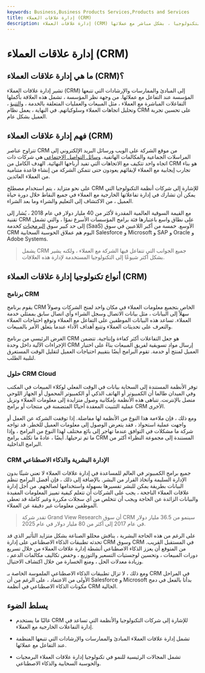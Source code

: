```yaml
---
keywords: Business,Business Products Services,Products and Services
title: إدارة علاقات العملاء (CRM)
description: إدارة علاقات العملاء (CRM) هي إشارة إلى كيفية تفاعل الشركات ، وخاصة شركات التكنولوجيا ، بشكل مباشر مع عملائها.
---
```


# إدارة علاقات العملاء (CRM)
## ما هي إدارة علاقات العملاء (CRM)؟

تشير إدارة علاقات العملاء (CRM) إلى المبادئ والممارسات والإرشادات التي تتبعها المؤسسة عند التفاعل مع عملائها. من وجهة نظر المؤسسة ، تشمل هذه العلاقة بأكملها التفاعلات المباشرة مع العملاء ، مثل المبيعات والعمليات المتعلقة بالخدمة ، [والتنبؤ](/forecasting) ، وتحليل اتجاهات العملاء وسلوكياتهم. في النهاية ، يعمل نظام CRM على تحسين تجربة العميل بشكل عام.

## فهم إدارة علاقات العملاء (CRM)

تتراوح عناصر CRM من موقع الشركة على الويب ورسائل البريد الإلكتروني إلى المراسلات الجماعية والمكالمات الهاتفية. [وسائل التواصل الاجتماعي](/social-media) هي شركات ذات اتجاه واحد تتكيف مع الاتجاهات التي تفيد أرباحها النهائية. الهدف الكامل من CRM هو بناء تجارب إيجابية مع العملاء لإبقائهم يعودون حتى تتمكن الشركة من إنشاء قاعدة متنامية من العملاء العائدين.

على نحو متزايد ، يتم استخدام مصطلح CRM للإشارة إلى شركات أنظمة التكنولوجيا التي يمكن أن تشارك في إدارة تفاعلاتها الخارجية مع العملاء في جميع النقاط خلال دورة حياة العميل ، من الاكتشاف إلى التعليم والشراء وما بعد الشراء.

مع القيمة السوقية العالمية المقدرة لأكثر من 40 مليار دولار في عام 2018 ، يُشار إلى تقنية CRM على نطاق واسع باعتبارها فئة برامج المؤسسات الأسرع نموًا ، والتي تشمل إلى حد كبير سوق [البرمجيات](/software-as-a-service-saas) كخدمة (SaaS) الأوسع. خمسة من أكبر اللاعبين في سوق CRM اليوم هم عملاق الحوسبة السحابية Salesforce و Microsoft و SAP و Oracle و Adobe Systems.

> يشمل CRM جميع الجوانب التي تتفاعل فيها الشركة مع العملاء ، ولكنه يشير بشكل أكثر شيوعًا إلى التكنولوجيا المستخدمة لإدارة هذه العلاقات.

>

## أنواع تكنولوجيا إدارة علاقات العملاء (CRM)

### برنامج CRM

يقوم برنامج CRM الخاص بتجميع معلومات العملاء في مكان واحد لمنح الشركات وصولاً سهلاً إلى البيانات ، مثل بيانات الاتصال وسجل الشراء وأي اتصال سابق بممثلي خدمة العملاء. تساعد هذه البيانات الموظفين على التفاعل مع العملاء وتوقع احتياجات العملاء والتعرف على تحديثات العملاء وتتبع أهداف الأداء عندما يتعلق الأمر بالمبيعات.

الغرض الرئيسي من برنامج CRM هو جعل التفاعلات أكثر كفاءة وإنتاجية. تتضمن الإجراءات الآلية داخل وحدة CRM إرسال مواد تسويقية لفريق المبيعات بناءً على اختيار العميل لمنتج أو خدمة. تقوم البرامج أيضًا بتقييم احتياجات العميل لتقليل الوقت المستغرق لتلبية الطلب.

### حلول CRM Cloud

توفر الأنظمة المستندة إلى السحابة بيانات في الوقت الفعلي لوكلاء المبيعات في المكتب وفي الميدان طالما أن الكمبيوتر أو الهاتف الذكي أو الكمبيوتر المحمول أو الجهاز اللوحي متصل بالإنترنت. تتباهى هذه الأنظمة بإمكانية وصول متزايدة إلى معلومات العملاء وتزيل عملية التثبيت المعقدة أحيانًا المتضمنة في منتجات أو برامج CRM الأخرى.

ومع ذلك ، فإن ملاءمة هذا النوع من الأنظمة لها مفاضلة. إذا توقفت الشركة عن العمل أو واجهت عملية استحواذ ، فقد يتعرض الوصول إلى معلومات العميل للخطر. قد تواجه شركة ما مشكلات في التوافق عندما تهاجر إلى بائع مختلف لهذا النوع من البرامج ، وإذا ما تم ترحيلها. أيضًا ، عادةً ما تكلف برامج CRM المستندة إلى مجموعة النظراء أكثر من البرامج الداخلية.

### CRM الإدارة البشرية والذكاء الاصطناعي

جميع برامج الكمبيوتر في العالم للمساعدة في إدارة علاقات العملاء لا تعني شيئًا بدون الإدارة السليمة واتخاذ القرار من البشر. بالإضافة إلى ذلك ، فإن أفضل البرامج تنظم البيانات بطريقة يمكن للبشر تفسيرها بسهولة واستخدامها لصالحهم. من أجل إدارة علاقات العملاء الناجحة ، يجب على الشركات أن تتعلم كيفية تمييز المعلومات المفيدة والبيانات الزائدة عن الحاجة ويجب أن تتخلص من أي سجلات مكررة وغير كاملة قد تعطي الموظفين معلومات غير دقيقة عن العملاء.

> تقدر شركة Grand View Research أن سوق CRM سينمو من 36.5 مليار دولار في عام 2017 إلى أكثر من 80 مليار دولار في عام 2025.

>

على الرغم من هذه الحاجة البشرية ، يناقش محللو الصناعة بشكل متزايد التأثير الذي قد تحدثه تطبيقات الذكاء الاصطناعي على إدارة CRM وسوق CRM في المستقبل القريب. من المتوقع أن يعزز الذكاء الاصطناعي أنشطة إدارة علاقات العملاء من خلال تسريع دورات المبيعات ، وتحسين لوجستيات التسعير والتوزيع ، وخفض تكاليف مكالمات الدعم ، وزيادة معدلات الحل ، ومنع الخسارة من خلال اكتشاف الاحتيال.

ومع ذلك ، لا تزال تطبيقات الذكاء الاصطناعي الملموسة الخاصة بـ CRM في المراحل الأولى من الاعتماد ، على الرغم من أن Salesforce و Microsoft بدأتا بالفعل في دمج مكونات الذكاء الاصطناعي في أنظمة CRM الحالية.

## يسلط الضوء

- غالبًا ما يستخدم CRM للإشارة إلى شركات التكنولوجيا والأنظمة التي تساعد في إدارة التفاعلات الخارجية مع العملاء.

- تشمل إدارة علاقات العملاء المبادئ والممارسات والإرشادات التي تتبعها المنظمة عند التفاعل مع عملائها.

- تشمل المجالات الرئيسية للنمو في تكنولوجيا إدارة علاقات العملاء البرمجيات والحوسبة السحابية والذكاء الاصطناعي.

